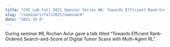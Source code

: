 ```yaml
---
title: "CVC Lab Fall 2021 Seminar Series #6: Towards Efficient Rank-Ordered Search-and-Score of Digital Tumor Scans with Multi-Agent RL"
slug: "/seminars/fall2021/seminar6"
date: "2021-10-8"
---
```


During seminar #6, Rochan Avlur gave a talk titled “Towards Efficient Rank-Ordered Search-and-Score of Digital Tumor Scans with Multi-Agent RL”.
